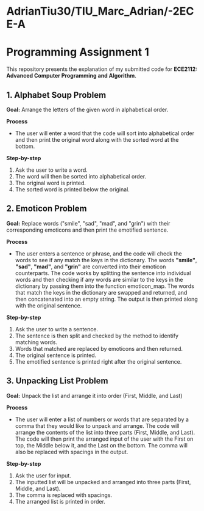 # AdrianTiu30/TIU_Marc_Adrian/-2ECE-A

# Programming Assignment 1

This repository presents the explanation of my submitted code for 
**ECE2112: Advanced Computer Programming and Algorithm**.

## 1. Alphabet Soup Problem
**Goal:** Arrange the letters of the given word in alphabetical order.

**Process**
- The user will enter a word that the code will sort into alphabetical order and then print the original word along with the sorted word at the bottom.

**Step-by-step**
1. Ask the user to write a word.
2. The word will then be sorted into alphabetical order.
3. The original word is printed.
4. The sorted word is printed below the original.


## 2. Emoticon Problem
**Goal:** Replace words ("smile", "sad", "mad", and "grin") with their corresponding emoticons and then print the emotified sentence.

**Process**
- The user enters a sentence or phrase, and the code will check the words to see if any match the keys in the dictionary. The words **"smile"**, **"sad"**, **"mad"**, and **"grin"** are converted into their emoticon counterparts. The code works by splitting the sentence into individual words and then checking if any words are similar to the keys in the dictionary by passing them into the function emoticon_map. The words that match the keys in the dictionary are swapped and returned, and then concatenated into an empty string. The output is then printed along with the original sentence.

**Step-by-step**
1. Ask the user to write a sentence.
2. The sentence is then split and checked by the method to identify matching words.
3. Words that matched are replaced by emoticons and then returned.
4. The original sentence is printed.
5. The emotified sentence is printed right after the original sentence.


## 3. Unpacking List Problem
**Goal:** Unpack the list and arrange it into order (First, Middle, and Last)

**Process**
- The user will enter a list of numbers or words that are separated by a comma that they would like to unpack and arrange. The code will arrange the contents of the list into three parts (First, Middle, and Last). The code will then print the arranged input of the user with the First on top, the Middle below it, and the Last on the bottom. The comma will also be replaced with spacings in the output.

**Step-by-step**
1. Ask the user for input.
2. The inputted list will be unpacked and arranged into three parts (First, Middle, and Last).
3. The comma is replaced with spacings.
4. The arranged list is printed in order.
